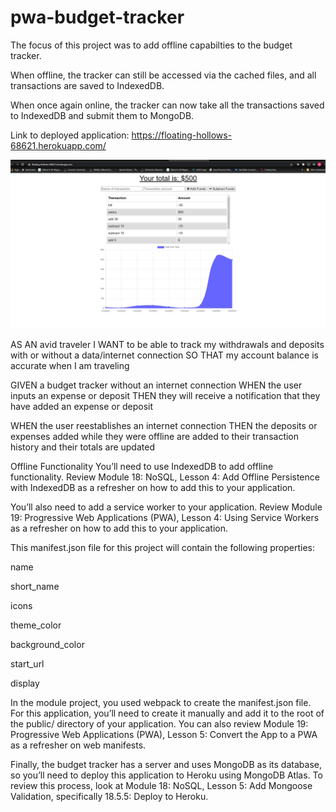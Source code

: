 # pwa-budget-tracker

The focus of this project was to add offline capabilties to the budget tracker.

When offline, the tracker can still be accessed via the cached files, and all transactions are saved to IndexedDB.

When once again online, the tracker can now take all the transactions saved to IndexedDB and submit them to MongoDB.

Link to deployed application:
https://floating-hollows-68621.herokuapp.com/

![screenshot](./zscreenshot.png)

AS AN avid traveler
I WANT to be able to track my withdrawals and deposits with or without a data/internet connection
SO THAT my account balance is accurate when I am traveling


GIVEN a budget tracker without an internet connection
WHEN the user inputs an expense or deposit
THEN they will receive a notification that they have added an expense or deposit


WHEN the user reestablishes an internet connection
THEN the deposits or expenses added while they were offline are added to their transaction history and their totals are updated


Offline Functionality
You’ll need to use IndexedDB to add offline functionality. Review Module 18: NoSQL, Lesson 4: Add Offline Persistence with IndexedDB as a refresher on how to add this to your application.

You’ll also need to add a service worker to your application. Review Module 19: Progressive Web Applications (PWA), Lesson 4: Using Service Workers as a refresher on how to add this to your application.


This manifest.json file for this project will contain the following properties:

name

short_name

icons

theme_color

background_color

start_url

display

In the module project, you used webpack to create the manifest.json file. For this application, you’ll need to create it manually and add it to the root of the public/ directory of your application. You can also review Module 19: Progressive Web Applications (PWA), Lesson 5: Convert the App to a PWA as a refresher on web manifests.


Finally, the budget tracker has a server and uses MongoDB as its database, so you’ll need to deploy this application to Heroku using MongoDB Atlas. To review this process, look at Module 18: NoSQL, Lesson 5: Add Mongoose Validation, specifically 18.5.5: Deploy to Heroku.